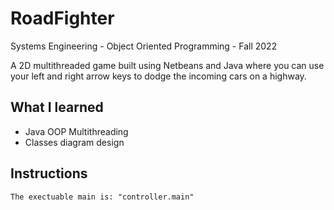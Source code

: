 RoadFighter
===========
Systems Engineering - Object Oriented Programming - Fall 2022

A 2D multithreaded game built using Netbeans and Java where you can use your left and right arrow keys to dodge the incoming cars on a highway.

What I learned
----------------------------
- Java OOP Multithreading
- Classes diagram design 

Instructions
----------------------------------

	The exectuable main is: "controller.main"
